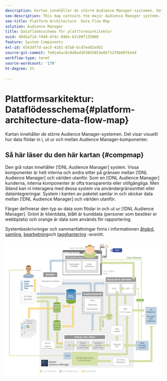 ```yaml
---
description: Kartan innehåller de större Audience Manager-systemen. Det visar visuellt hur data flödar in i, ut ur och mellan Audience Manager-komponenter.
seo-description: This map contains the major Audience Manager systems. It visually represents how data flows into, out of, and among Audience Manager components.
seo-title: Platform Architecture  Data Flow Map
solution: Audience Manager
title: Dataflödesschema för plattformsarkitektur
uuid: d845af1d-f448-4f4c-948e-b2c89f125086
feature: System Components
exl-id: 6543df7d-aac5-4181-87a8-bc47edd2e951
source-git-commit: fe01ebac8c0d0ad3630d3853e0bf32f0b00f6a44
workflow-type: tm+mt
source-wordcount: '170'
ht-degree: 2%

---
```


# Plattformsarkitektur: Dataflödesschema{#platform-architecture-data-flow-map}

Kartan innehåller de större Audience Manager-systemen. Det visar visuellt hur data flödar in i, ut ur och mellan Audience Manager-komponenter.

## Så här läser du den här kartan {#compmap}

<!-- 

c_compmap.xml

 -->

Den grå rutan innehåller [!DNL Audience Manager] system. Vissa komponenter är helt interna och andra sitter på gränsen mellan [!DNL Audience Manager] och världen utanför. Som en [!DNL Audience Manager] kunderna, interna komponenter är ofta transparenta eller otillgängliga. Men ibland kan ni interagera med dessa system via användargränssnittet eller dataintegreringar. System i kanten av paketet samlar in och skickar data mellan [!DNL Audience Manager] och världen utanför.

Färger definierar den typ av data som flödar in och ut ur [!DNL Audience Manager]. Grönt är klientdata, blått är kunddata (personer som besöker er webbplats) och orange är data som används för rapportering.

Systembeskrivningar och sammanfattningar finns i informationen [åtgärd](../../reference/system-components/components-data-action.md), [samling](../../reference/system-components/components-data-collection.md), [bearbetning](../../reference/system-components/components-data-processing.md)och [tagghantering](../../reference/system-components/components-tag-management.md) -avsnitt.

![](assets/flowmap.png)
